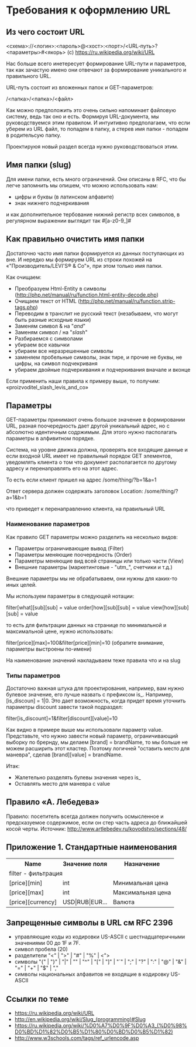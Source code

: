 Требования к оформлению URL
===========================

## Из чего состоит URL


<схема>://<логин>:<пароль>@<хост>:<порт>/<URL‐путь>?<параметры>#<якорь> (c) https://ru.wikipedia.org/wiki/URL

Нас больше всего инетересует формирование URL-пути и параметров, так как зачастую имено они отвечают за формирование уникального и правильного URL.

URL-путь состоит из вложенных папок и GET-параметров:

/<папка>/<папка>/<файл>

Как можно предположить это очень сильно напоминает файловую систему, ведь так оно и есть. Формируя URL-документа, мы руководствуемся этим правилом. И интуитивно предполагаем, что если уберем из URL файл, то попадем в папку, а стерев имя папки - попадем в родительсую папку. 

Проектируюя новый раздел всегда нужно руководствоваться этим. 

## Имя папки (slug)

Для имени папки, есть много ограничений. Они описаны в RFC, что бы легче запомнить мы опишем, что можно использовать нам:
* цифры и буквы (в латинском алфавите)
* знак нижнего подчеркивания

и как дополнительное тербование нижний регистр всех символов, в регулярном выражении выглядит так #[a-z0-9\_]#

## Как правильно очистить имя папки

Достаточно часто имя папки формируется из данных поступающих из вне. И нередко мы формируем URL из строки похожей на &laquo;&quot;Производитель/LEVI&#39;S® & Co&quot;&raquo;, при этом только имя папки. 

Как очищаем:

* Преобразуем Html-Entity в символы (http://php.net/manual/ru/function.html-entity-decode.php)
* Очищаем текст от HTML (http://php.net/manual/ru/function.strip-tags.php)
* Переводим в транслит не русский текст (незабываем, что могут быть разные исходные языки)
* Заменям символ & на "_and_"
* Заменям символ / на "_slash_"
* Разбираемся с символами
 * убираем все кавычки
 * убираем все неразрешенные символы
 * заменяем пробельные символы, знак тире, и прочие не буквы, не цифры, на символ подчекриваня
* убираем двойные подчеркивания и подчеркивания вначале и вконце

Если применить наши правила к примеру выше, то получим: &laquo;proizvoditel_slash_levis_and_co&raquo;

## Параметры

GET-параметры принимают очень большое значение в формировании URL, разная поочередность дает другой уникальный адрес, но с абсолютно идентичным содржимым. Для этого нужно пасполагать параметры в алфивитном порядке. 

Система, на уровне движка должна, проверять все входящие данные и если входной URL имеет не правильный порядок GET элементов, уведомлять клиента о том что документ располагается по другому адресу и перенаправлять его на этот адрес. 

То есть если клиент пришел на адрес
/some/thing/?b=1&a=1

Ответ сервера должен содержать заголовок
Location: /some/thing/?a=1&b=1

что приведет к перенаправлению клиента, на правильный URL

### Наименование параметров

Как правило GET параметры можно разделить на несколько видов:

* Параметры ограничивающие вывод (Filter)
* Параметры меняющие поочередность (Order)
* Параметры меняющие вид всей страницы или только части (View)
* Внешние параметры (маркетинговые - "utm_", счетчики и т.д.) 

Внешние параметры мы не обрабатываем, они нужны для каких-то иных целей.

Мы используем параметры в следующей нотации: 

filter[what][sub][sub] = value
order[how][sub][sub] = value
view[how][sub][sub] = value

то есть для фильтрации данных на странице по минимальной и максимальной цене, нужно использовать: 

filter[price][max]=100&filter[price][min]=10 (обратите внимание, параметры выстроены по-имени)

На наименование значений накладываем теже правила что и на slug

### Типы параметров

Достаточно важная штука для проектирования, например, вам нужно булевое значение, его лучше назвать с префиксом is_. Например, [is_discoun] = 1|0. Это дает возможность, когда придет время уточнить параметры discount завести такой подраздел:

filter[is_discount]=1&filter[discount][value]=10

Как видно в примере выше мы использовали параметр value. Представьте, что нужно завести новый параметр, ограничивающий выборку по брернду, мы делаем [brand] = brandName, то мы больше не можем расширить этот кластер. Поэтому логичней "оставить место для маневра", сделав [brand][value] = brandName.

Итак:
* Жалетельно разделять булевы значения через is_
* Оставлять место для маневра с value

## Правило &laquo;А. Лебедева&raquo;

Правило: посетитель всегда должен получить осмысленное и предсказуемое содержимое, если он стер часть адреса до ближайшей косой черты. 
Источник: http://www.artlebedev.ru/kovodstvo/sections/48/

## Приложение 1. Стандартные наименования

<table>
  <tr>
    <th>Name</th><th>Значение поля</th><th>Назначение</th>
  </tr>
  <tr>
    <td colspan="3">filter - фильтрация</td>
  </tr>
  <tr>
    <td>[price][min]</td><td>int</td><td>Минимальная цена</td>
  </tr>
  <tr>
    <td>[price][max]</td><td>int</td><td>Максимальная цена</td>
  </tr>
  <tr>
    <td>[price][currency]</td><td>USD|RUB|EUR...</td><td>Валюта</td>
  </tr>
</table>


## Запрещенные символы в URL см RFC 2396

- управляющие коды из кодировки US-ASCII с шестнадцатеричными значениями 00 до 1F и 7F.
- символ пробела (20)
- разделители "<" | ">" | "#" | "%" | <">
- символы "{" | "}" | "|" | "\" | "^" | "[" | "]" | "`" | ";" | "?" | ":" | "@" | "&" | "=" | "+" | "$" | ","
- символы национальных алфавитов не входящие в кодировку US-ASCII

## Ссылки по теме

* https://ru.wikipedia.org/wiki/URL
* http://en.wikipedia.org/wiki/Slug_(programming)#Slug
* https://ru.wikipedia.org/wiki/%D0%A7%D0%9F%D0%A3_(%D0%98%D0%BD%D1%82%D0%B5%D1%80%D0%BD%D0%B5%D1%82)
* http://www.w3schools.com/tags/ref_urlencode.asp
